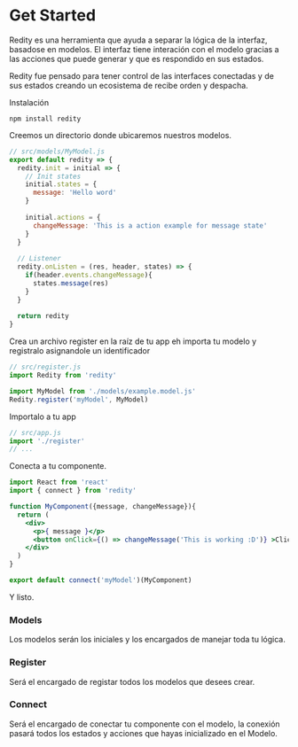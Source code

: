 Get Started
========

Redity es una herramienta que ayuda a separar la lógica de la interfaz, basadose en modelos. El interfaz tiene interación con el modelo gracias a las acciones que puede generar y que es respondido en sus estados.

Redity fue pensado para tener control de las interfaces conectadas y de sus estados creando un ecosistema de recibe orden y despacha.

Instalación
```
npm install redity
```

Creemos un directorio donde ubicaremos nuestros modelos.

```js
// src/models/MyModel.js
export default redity => {
  redity.init = initial => {
    // Init states
    initial.states = {
      message: 'Hello word'
    }
    
    initial.actions = {
      changeMessage: 'This is a action example for message state'
    }
  }
  
  // Listener
  redity.onListen = (res, header, states) => {
    if(header.events.changeMessage){
      states.message(res)
    }
  }
  
  return redity
}
```

Crea un archivo register en la raíz de tu app eh importa tu modelo y registralo asignandole un identificador

```js
// src/register.js
import Redity from 'redity'

import MyModel from './models/example.model.js'
Redity.register('myModel', MyModel)
```
Importalo a tu app
```js
// src/app.js
import './register'
// ...
```

Conecta a tu componente.

```jsx
import React from 'react'
import { connect } from 'redity'

function MyComponent({message, changeMessage}){
  return (
    <div>
      <p>{ message }</p>
      <button onClick={() => changeMessage('This is working :D')} >Click me! :D</button>
    </div>
  )
}

export default connect('myModel')(MyComponent)

```

Y listo.

### Models

Los modelos serán los iniciales y los encargados de manejar toda tu lógica.

### Register

Será el encargado de registar todos los modelos que desees crear.

### Connect

Será el encargado de conectar tu componente con el modelo, la conexión pasará todos los estados y acciones que hayas inicializado en el Modelo.